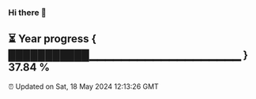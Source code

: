 ### Hi there 👋
⏳ Year progress { ███████████▁▁▁▁▁▁▁▁▁▁▁▁▁▁▁▁▁▁▁ } 37.84 %
---
⏰ Updated on Sat, 18 May 2024 12:13:26 GMT

